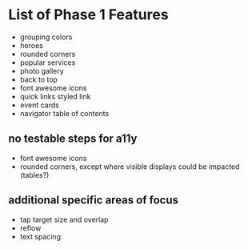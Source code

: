 # List of Phase 1 Features
- grouping colors
- heroes
- rounded corners
- popular services
- photo gallery
- back to top 
- font awesome icons
- quick links styled link
- event cards
- navigator table of contents

## no testable steps for a11y
- font awesome icons
- rounded corners, except where visible displays could be impacted (tables?)

## additional specific areas of focus
- tap target size and overlap
- reflow
- text spacing
